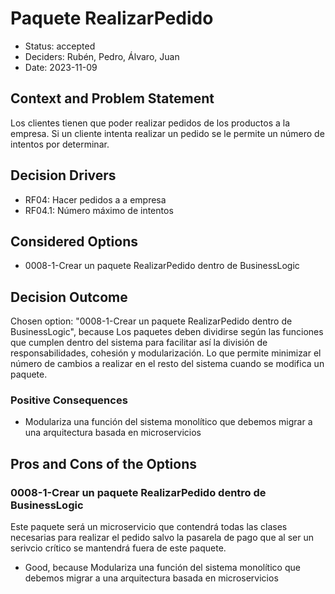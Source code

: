 # Paquete RealizarPedido

* Status: accepted
* Deciders: Rubén, Pedro, Álvaro, Juan
* Date: 2023-11-09

## Context and Problem Statement

Los clientes tienen que poder realizar pedidos de los productos a la empresa. 
Si un cliente intenta realizar un pedido se le permite un número de intentos por determinar.

## Decision Drivers

* RF04: Hacer pedidos a a empresa
* RF04.1: Número máximo de intentos

## Considered Options

* 0008-1-Crear un paquete RealizarPedido dentro de BusinessLogic

## Decision Outcome

Chosen option: "0008-1-Crear un paquete RealizarPedido dentro de BusinessLogic", because Los paquetes deben dividirse según las funciones que cumplen dentro del sistema para facilitar así la división de responsabilidades, cohesión y modularización. Lo que permite minimizar el número de cambios a realizar en el resto del sistema cuando se modifica un paquete.

### Positive Consequences

* Modulariza una función del sistema monolítico que debemos migrar a una arquitectura basada en microservicios

## Pros and Cons of the Options

### 0008-1-Crear un paquete RealizarPedido dentro de BusinessLogic

Este paquete será un microservicio que contendrá todas las clases necesarias para realizar el pedido salvo la pasarela de pago que al ser un serivcio crítico se mantendrá fuera de este paquete.

* Good, because Modulariza una función del sistema monolítico que debemos migrar a una arquitectura basada en microservicios
